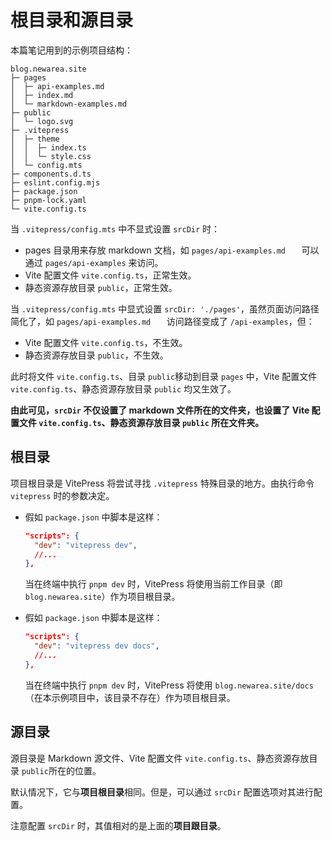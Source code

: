 # 根目录和源目录

本篇笔记用到的示例项目结构：

```
blog.newarea.site
├─ pages
│  ├─ api-examples.md
│  ├─ index.md
│  └─ markdown-examples.md
├─ public
│  └─ logo.svg
├─ .vitepress
│  ├─ theme
│  │  ├─ index.ts
│  │  └─ style.css
│  └─ config.mts
├─ components.d.ts
├─ eslint.config.mjs
├─ package.json
├─ pnpm-lock.yaml
└─ vite.config.ts
```

当 `.vitepress/config.mts` 中不显式设置 `srcDir` 时：

- pages 目录用来存放 markdown 文档，如 `pages/api-examples.md   ` 可以通过 `pages/api-examples` 来访问。
- Vite 配置文件 `vite.config.ts`，正常生效。
- 静态资源存放目录 `public`，正常生效。

当 `.vitepress/config.mts` 中显式设置 `srcDir: './pages'`，虽然页面访问路径简化了，如 `pages/api-examples.md   ` 访问路径变成了 `/api-examples`，但：

- Vite 配置文件 `vite.config.ts`，不生效。
- 静态资源存放目录 `public`，不生效。

此时将文件 `vite.config.ts`、目录 `public`移动到目录 `pages` 中，Vite 配置文件 `vite.config.ts`、静态资源存放目录 `public` 均又生效了。

**由此可见，`srcDir` 不仅设置了 markdown 文件所在的文件夹，也设置了 Vite 配置文件 `vite.config.ts`、静态资源存放目录 `public` 所在文件夹。**

## 根目录

项目根目录是 VitePress 将尝试寻找 `.vitepress` 特殊目录的地方。由执行命令 `vitepress` 时的参数决定。

- 假如 `package.json` 中脚本是这样：

  ```json
  "scripts": {
    "dev": "vitepress dev",
    //...
  },
  ```

  当在终端中执行 `pnpm dev` 时，VitePress 将使用当前工作目录（即 `blog.newarea.site`）作为项目根目录。

- 假如 `package.json` 中脚本是这样：

  ```json
  "scripts": {
    "dev": "vitepress dev docs",
    //...
  },
  ```

  当在终端中执行 `pnpm dev` 时，VitePress 将使用 `blog.newarea.site/docs`（在本示例项目中，该目录不存在）作为项目根目录。

## 源目录

源目录是 Markdown 源文件、Vite 配置文件 `vite.config.ts`、静态资源存放目录 `public`所在的位置。

默认情况下，它与**项目根目录**相同。但是，可以通过 `srcDir` 配置选项对其进行配置。

注意配置 `srcDir` 时，其值相对的是上面的**项目跟目录**。
